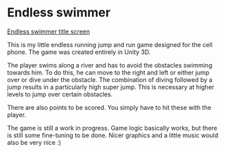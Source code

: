 # Endless swimmer

[Endless swimmer title screen](./doc/EndlessSwimmer.PNG "Endless swimmer game screen")

This is my little endless running jump and run game designed for the cell phone. The game was created entirely in Unity 3D.

The player swims along a river and has to avoid the obstacles swimming towards him. To do this, he can move to the right and left or either jump over or dive under the obstacle. The combination of diving followed by a jump results in a particularly high super jump. This is necessary at higher levels to jump over certain obstacles.

There are also points to be scored. You simply have to hit these with the player. 

The game is still a work in progress. Game logic basically works, but there is still some fine-tuning to be done. Nicer graphics and a little music would also be very nice :)